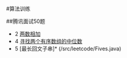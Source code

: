 #算法训练

##腾讯面试50题
  * 2 [两数相加](/src/leetcode/QuestionTwo.java)
  * 4 [寻找两个有序数组的中位数](/src/leetcode/Four.java)
  * 5 [最长回文子串]* (/src/leetcode/Fives.java)
  
